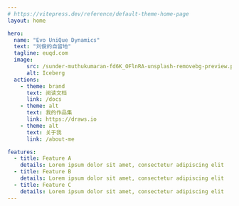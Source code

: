 ```yaml
---
# https://vitepress.dev/reference/default-theme-home-page
layout: home

hero:
  name: "Evo UniQue Dynamics"
  text: "刘俊的自留地"
  tagline: euqd.com
  image:
      src: /sunder-muthukumaran-fd6K_OFlnRA-unsplash-removebg-preview.png
      alt: Iceberg
  actions:
    - theme: brand
      text: 阅读文档
      link: /docs
    - theme: alt
      text: 我的作品集
      link: https://draws.io
    - theme: alt
      text: 关于我
      link: /about-me

features:
  - title: Feature A
    details: Lorem ipsum dolor sit amet, consectetur adipiscing elit
  - title: Feature B
    details: Lorem ipsum dolor sit amet, consectetur adipiscing elit
  - title: Feature C
    details: Lorem ipsum dolor sit amet, consectetur adipiscing elit
---
```


